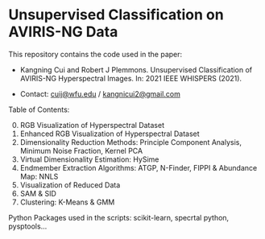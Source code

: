 # Unsupervised Classification on AVIRIS-NG Data

This repository contains the code used in the paper:

- Kangning Cui and Robert J Plemmons. Unsupervised Classification of AVIRIS-NG Hyperspectral Images. In: 2021 IEEE WHISPERS (2021).

- Contact: cuij@wfu.edu / kangnicui2@gmail.com


Table of Contents:

0. RGB Visualization of Hyperspectral Dataset
1. Enhanced RGB Visualization of Hyperspectral Dataset
2. Dimensionality Reduction Methods: Principle Component Analysis, Minimum Noise Fraction, Kernel PCA
3. Virtual Dimensionality Estimation: HySime
4. Endmember Extraction Algorithms: ATGP, N-Finder, FIPPI & Abundance Map: NNLS
5. Visualization of Reduced Data
6. SAM & SID
7. Clustering: K-Means & GMM


Python Packages used in the scripts: scikit-learn, specrtal python, pysptools...
